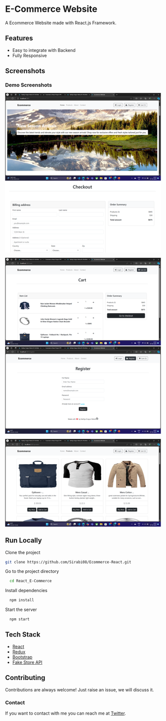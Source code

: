 # E-Commerce Website

A Ecommerce Website made with React.js Framework.



## Features

- Easy to integrate with Backend
- Fully Responsive


## Screenshots

### Demo Screenshots

![E-Commerce Website Desktop Demo](./readme-images/d1.png "E-Commerce Desktop Demo")
![E-Commerce Website Mobile Demo](./readme-images/d2.png "E-Commerce Mobile Demo")


![E-Commerce Website Desktop Demo](./readme-images/d3.png "E-Commerce Desktop Demo")
![E-Commerce Website Mobile Demo](./readme-images/d4.png "E-Commerce Mobile Demo")

![E-Commerce Website Desktop Demo](./readme-images/d5.png "E-Commerce Desktop Demo")





## Run Locally

Clone the project

```bash
git clone https://github.com/Sirabi08/Ecommerce-React.git

```

Go to the project directory

```bash
  cd React_E-Commerce
```

Install dependencies

```bash
  npm install
```

Start the server

```bash
  npm start
```



## Tech Stack

* [React](https://reactjs.org/)
* [Redux](https://redux.js.org/)
* [Bootstrap](https://getbootstrap.com/)
* [Fake Store API](https://fakestoreapi.com/)

## Contributing

Contributions are always welcome!
Just raise an issue, we will discuss it.


### Contact

If you want to contact with me you can reach me at [Twitter](https://www.twitter.com/siraj086).


